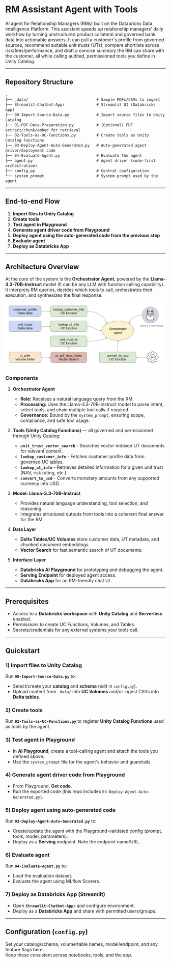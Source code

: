 # RM Assistant Agent with Tools

AI agent for Relationship Managers (RMs) built on the Databricks Data Intelligence Platform. This assistant speeds up relationship managers' daily workflow by turning unstructured product collateral and governed bank data into actionable answers. It can pull a customer's profile from governed sources, recommend suitable unit trusts (UTs), compare shortlists across risk/fees/performance, and draft a concise summary the RM can share with the customer, all while calling audited, permissioned tools you define in Unity Catalog.

---

## Repository Structure

```
.
├── _data/                              # Sample PDFs/CSVs to ingest
├── Streamlit-Chatbot-App/              # Streamlit UI (Databricks App)
├── 00-Import-Source-Data.py            # Import source files to Unity Catalog
├── 01-PDF-Data-Preparation.py          # (Optional) PDF extract/chunk/embed for retrieval
├── 02-Tools-as-UC-Functions.py         # Create tools as Unity Catalog Functions
├── 03-Deploy-Agent-Auto-Generated.py   # Auto-generated agent driver/deployment code
├── 04-Evaluate-Agent.py                # Evaluate the agent
├── agent.py                            # Agent driver (code-first orchestration)
├── config.py                           # Central configuration
└── system_prompt                       # System prompt used by the agent
```

---

## End-to-end Flow

1) **Import files to Unity Catalog**  
2) **Create tools**  
3) **Test agent in Playground**  
4) **Generate agent driver code from Playground**  
5) **Deploy agent using the auto-generated code from the previous step**  
6) **Evaluate agent**  
7) **Deploy as Databricks App**  

---

## Architecture Overview

At the core of the system is the **Orchestrator Agent**, powered by the **Llama-3.3-70B-Instruct** model (It can be any LLM with function calling capability). It interprets RM queries, decides which tools to call, orchestrates their execution, and synthesizes the final response.

![Agent-Tools Relationship](https://raw.githubusercontent.com/manganganath/RM_Assistant_Agent_with_Tools/refs/heads/main/_image/architecture.png)

### Components

1. **Orchestrator Agent**  
   - **Role:** Receives a natural language query from the RM.  
   - **Processing:** Uses the Llama-3.3-70B-Instruct model to parse intent, select tools, and chain multiple tool calls if required.  
   - **Governance:** Bound by the `system_prompt`, ensuring scope, compliance, and safe tool usage.

2. **Tools (Unity Catalog Functions)** — all governed and permissioned through Unity Catalog:  
   - **`unit_trust_vector_search`** - Searches vector-indexed UT documents for relevant content.  
   - **`lookup_customer_info`** - Fetches customer profile data from governed UC tables.  
   - **`lookup_ut_info`** - Retrieves detailed information for a given unit trust (NAV, risk rating, etc.).  
   - **`convert_to_usd`** - Converts monetary amounts from any supported currency into USD.

3. **Model: Llama-3.3-70B-Instruct**  
   - Provides natural language understanding, tool selection, and reasoning.  
   - Integrates structured outputs from tools into a coherent final answer for the RM.

4. **Data Layer**  
   - **Delta Tables/UC Volumes** store customer data, UT metadata, and chunked document embeddings.  
   - **Vector Search** for fast semantic search of UT documents.

5. **Interface Layer**  
   - **Databricks AI Playground** for prototyping and debugging the agent.  
   - **Serving Endpoint** for deployed agent access.  
   - **Databricks App** for an RM-friendly chat UI.

---

## Prerequisites

- Access to a **Databricks workspace** with **Unity Catalog** and **Serverless** enabled.  
- Permissions to create UC Functions, Volumes, and Tables.  
- Secrets/credentials for any external systems your tools call.  

---

## Quickstart

### 1) Import files to Unity Catalog
Run **`00-Import-Source-Data.py`** to:
- Select/create your **catalog** and **schema** (edit in `config.py`).
- Upload content from `_data/` into **UC Volumes** and/or ingest CSVs into **Delta tables**.

### 2) Create tools
Run **`02-Tools-as-UC-Functions.py`** to register **Unity Catalog Functions** used as tools by the agent.  

### 3) Test agent in Playground
- In **AI Playground**, create a tool-calling agent and attach the tools you defined above.  
- Use the `system_prompt` file for the agent's behavior and guardrails.  

### 4) Generate agent driver code from Playground
- From Playground, **Get code**.  
- Run the exported code (this repo includes `03-Deploy-Agent-Auto-Generated.py`).

### 5) Deploy agent using auto-generated code
Run **`03-Deploy-Agent-Auto-Generated.py`** to:
- Create/update the agent with the Playground-validated config (prompt, tools, model, parameters).  
- Deploy as a **Serving** endpoint. Note the endpoint name/URL.

### 6) Evaluate agent
Run **`04-Evaluate-Agent.py`** to:
- Load the evaluation dataset.  
- Evaluate the agent using MLflow Scorers.

### 7) Deploy as Databricks App (Streamlit)
- Open **`Streamlit-Chatbot-App/`** and configure environment.  
- Deploy as a **Databricks App** and share with permitted users/groups.  

---

## Configuration (`config.py`)

Set your catalog/schema, volume/table names, model/endpoint, and any feature flags here.  
Keep these consistent across notebooks, tools, and the app.

